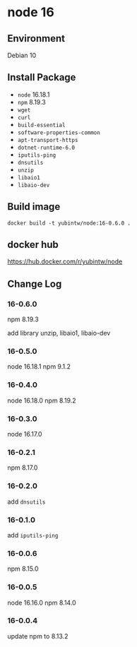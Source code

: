 # node 16

## Environment

Debian 10

## Install Package

- `node` 16.18.1
- `npm` 8.19.3
- `wget`
- `curl`
- `build-essential`
- `software-properties-common`
- `apt-transport-https`
- `dotnet-runtime-6.0`
- `iputils-ping`
- `dnsutils`
- `unzip`
- `libaio1`
- `libaio-dev`

## Build image

```
docker build -t yubintw/node:16-0.6.0 .
```

## docker hub

https://hub.docker.com/r/yubintw/node

## Change Log

### 16-0.6.0

npm 8.19.3

add library unzip, libaio1, libaio-dev

### 16-0.5.0

node 16.18.1
npm 9.1.2

### 16-0.4.0

node 16.18.0
npm 8.19.2

### 16-0.3.0

node 16.17.0

### 16-0.2.1

npm 8.17.0

### 16-0.2.0

add `dnsutils`

### 16-0.1.0

add `iputils-ping`

### 16-0.0.6

npm 8.15.0

### 16-0.0.5

node 16.16.0
npm 8.14.0

### 16-0.0.4

update npm to 8.13.2
